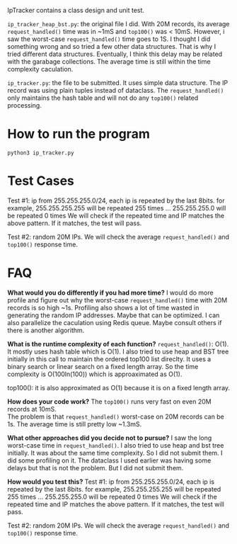  
IpTracker contains a class design and unit test. 

`ip_tracker_heap_bst.py`: the original file I did. With 20M records, its average `request_handled()` time was in ~1mS and `top100()` was < 10mS. 
However, i saw the worst-case `request_handled()` time goes to 1S. I thought I did something wrong and so tried a few other data structures. That is why I tried different data structures. 
Eventually, I think this delay may be related with the garabage collections. The average time is still within the time complexity caculation. 

`ip_tracker.py`: the file to be submitted. It uses simple data structure. The IP record was using plain tuples instead of dataclass. The `request_handled()` only maintains the hash table and will not do any `top100()` related processing. 


# How to run the program 
`python3 ip_tracker.py `


# Test Cases 
Test #1: 
ip from 255.255.255.0/24, each ip is repeated by the last 8bits. 
for example, 
    255.255.255.255 will be repeated 255 times 
    ...
    255.255.255.0 will be repeated 0 times 
We will check if the repeated time and IP matches the above pattern. If it matches, the test will pass. 

Test #2: 
random 20M IPs. We will check the average `request_handled()`  and `top100()` response time. 


# FAQ

**What would you do differently if you had more time?**
I would do more profile and figure out why the worst-case `request_handled()` time with 20M records is so high ~1s. 
Profiling also shows a lot of time wasted in generating the random IP addresses. Maybe that can be optimized. 
I can also parallelize the caculation using Redis queue. 
Maybe consult others if there is another algorithm. 


**What is the runtime complexity of each function?**
`request_handled()`: O(1). It mostly uses hash table which is O(1). I also tried to use heap and BST tree initially in this call to maintain the ordered top100 list direclty. It uses a binary search or linear search on a fixed length array. So the time complexity is O(100ln(100)) which is approaximated as O(1). 

top100(): it is also approximated as O(1) because it is on a fixed length array. 


**How does your code work?**
The `top100()` runs very fast on even 20M records at 10mS.  
The problem is that `request_handled()` worst-case on 20M records can be 1s. The average time is still pretty low ~1.3mS. 

**What other approaches did you decide not to pursue?**
I saw the long worst-case time in `request_handled()`. I also tried to use heap and bst tree initially. It was about the same time complexity. So I did not submit them. 
I did some profiling on it. The dataclass I used earlier was having some delays but that is not the problem. But I did not submit them. 

**How would you test this?**
Test #1: 
ip from 255.255.255.0/24, each ip is repeated by the last 8bits. 
for example, 
    255.255.255.255 will be repeated 255 times 
    ...
    255.255.255.0 will be repeated 0 times 
We will check if the repeated time and IP matches the above pattern. If it matches, the test will pass. 

Test #2: 
random 20M IPs. We will check the average `request_handled()`  and `top100()` response time. 